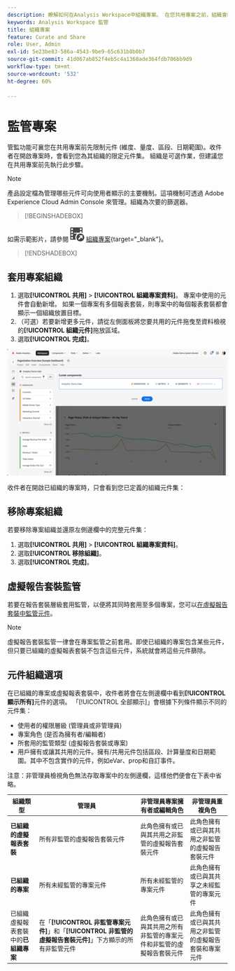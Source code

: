```yaml
---
description: 瞭解如何在Analysis Workspace中組織專案。 在您共用專案之前，組織會限制元件的存取權。
keywords: Analysis Workspace 監管
title: 組織專案
feature: Curate and Share
role: User, Admin
exl-id: 5e23be83-586a-4543-9be9-65c631b8b0b7
source-git-commit: 41d067ab852f4eb5c4a1368ade364fdb706bb9d9
workflow-type: tm+mt
source-wordcount: '532'
ht-degree: 60%

---
```


# 監管專案

管監功能可襄您在共用專案前先限制元件 (維度、量度、區段、日期範圍)。收件者在開啟專案時，會看到您為其組織的限定元件集。 組織是可選作業，但建議您在共用專案前先執行此步驟。

>[!NOTE]
> 產品設定檔為管理哪些元件可向使用者顯示的主要機制。這項機制可透過 Adobe Experience Cloud Admin Console 來管理。組織為次要的篩選器。


>[!BEGINSHADEBOX]

如需示範影片，請參閱![VideoCheckout](/help/assets/icons/VideoCheckedOut.svg) [組織專案](https://video.tv.adobe.com/v/24711?quality=12&learn=on){target="_blank"}。

>[!ENDSHADEBOX]


## 套用專案組織

1. 選取&#x200B;**[!UICONTROL 共用]** > **[!UICONTROL 組織專案資料]**。
專案中使用的元件會自動新增。
如果一個專案有多個報表套裝，則專案中的每個報表套裝都會顯示一個組織放置目標。
1. （可選）若要新增更多元件，請從左側面板將您要共用的元件拖曳至資料檢視的&#x200B;**[!UICONTROL 組織元件]**&#x200B;拖放區域。
1. 選取&#x200B;**[!UICONTROL 完成]**。


![](assets/curation-field.png)

收件者在開啟已組織的專案時，只會看到您已定義的組織元件集：


## 移除專案組織

若要移除專案組織並還原左側邊欄中的完整元件集：

1. 選取&#x200B;**[!UICONTROL 共用]** > **[!UICONTROL 組織專案資料]**。
1. 選取&#x200B;**[!UICONTROL 移除組織]**。
1. 選取&#x200B;**[!UICONTROL 完成]**。

## 虛擬報告套裝監管

若要在報告套裝層級套用監管，以便將其同時套用至多個專案，您可以[在虛擬報告套裝中監管元件](https://experienceleague.adobe.com/en/docs/analytics/components/virtual-report-suites/vrs-components)。

>[!NOTE]
>
> 虛擬報告套裝監管一律會在專案監管之前套用。即使已組織的專案包含某些元件，但只要已組織的虛擬報表套裝不包含這些元件，系統就會將這些元件篩除。
> 

## 元件組織選項

在已組織的專案或虛擬報表套裝中，收件者將會在左側邊欄中看到&#x200B;**[!UICONTROL 顯示所有]**&#x200B;元件的選項。 「[!UICONTROL 全部顯示]」會根據下列條件顯示不同的元件集：

* 使用者的權限層級 (管理員或非管理員)
* 專案角色 (是否為擁有者/編輯者)
* 所套用的監管類型 (虛擬報告套裝或專案)
* 用戶擁有或讓其共用的元件。擁有/共用元件包括區段、計算量度和日期範圍。其中不包含實作的元件，例如eVar、prop和自訂事件。

注意：非管理員檢視角色無法存取專案中的左側邊欄，這樣他們便會在下表中省略。

| 組織類型 | 管理員 | 非管理員專案擁有者或編輯角色 | 非管理員重複角色 |
|---|---|---|---|
| **已組織的虛擬報表套裝** | 所有非監管的虛擬報告套裝元件 | 此角色擁有或已與其共用之非監管的虛擬報告套裝元件 | 此角色擁有或已與其共用之非監管的虛擬報告套裝元件 |
| **已組織的專案** | 所有未經監管的專案元件 | 所有未經監管的專案元件 | 此角色擁有或已與其共享之未經監管的專案元件 |
| 已組織虛擬報表套裝中的&#x200B;**已組織專案** | 在「**[!UICONTROL 非監管專案元件]**」和「**[!UICONTROL 非監管的虛擬報告套裝元件]**」下方顯示的所有非監管元件 | 此角色擁有或已與其共用之所有非監管的專案元件和非監管的虛擬報告套裝元件 | 此角色擁有或已與其共用之非監管的虛擬報告套裝和專案元件 |
